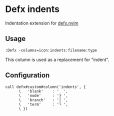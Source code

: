 # Defx indents

Indentation extension for [defx.nvim](https://github.com/Shougo/defx.nvim)

## Usage

```vimL
:Defx -columns=icon:indents:filename:type
```
This column is used as a replacement for "indent".

## Configuration

```vimL
call defx#custom#column('indents', {
      \   'blank'    : '  ',
      \   'node'     : '├ ',
      \   'branch'   : '│ ',
      \   'term'     : '└ ',
      \ })
```
